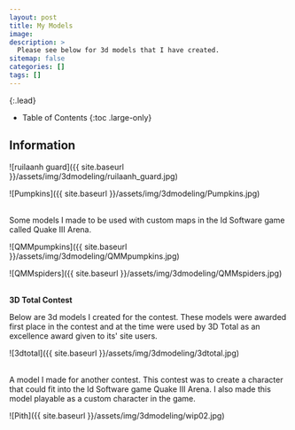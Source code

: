 ```yaml
---
layout: post
title: My Models
image: 
description: >
  Please see below for 3d models that I have created.
sitemap: false
categories: []
tags: []
---
```


{:.lead}

- Table of Contents
{:toc .large-only}

## Information

![ruilaanh guard]({{ site.baseurl }}/assets/img/3dmodeling/ruilaanh_guard.jpg)

![Pumpkins]({{ site.baseurl }}/assets/img/3dmodeling/Pumpkins.jpg)

<br>Some models I made to be used with custom maps in the Id Software game called Quake III Arena.

![QMMpumpkins]({{ site.baseurl }}/assets/img/3dmodeling/QMMpumpkins.jpg)

![QMMspiders]({{ site.baseurl }}/assets/img/3dmodeling/QMMspiders.jpg)
 
<br>**3D Total Contest**

Below are 3d models I created for the contest.  These models were awarded first place in the contest and at the time were used by 3D Total as an excellence award given to its' site users.

![3dtotal]({{ site.baseurl }}/assets/img/3dmodeling/3dtotal.jpg)

<br>A model I made for another contest.  This contest was to create a character that could fit into the Id Software game Quake III Arena. I also made this model playable as a custom character in the game.

![Pith]({{ site.baseurl }}/assets/img/3dmodeling/wip02.jpg)


 